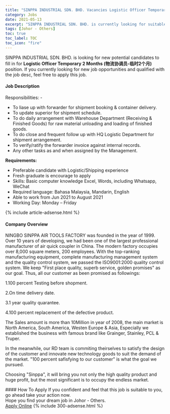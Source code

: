 ```yaml
---
title: "SINPPA INDUSTRIAL SDN. BHD. Vacancies Logistic Officer Temporary 2 Months (物流协调员-临时2个月)" 
category: Jobs 
date: 2021-05-13 
excerpt: "SINPPA INDUSTRIAL SDN. BHD. is currently looking for suitable person to fill in the Logistic Officer Temporary 2 Months (物流协调员-临时2个月) which based in Johor - Others" 
tags: [Johor - Others] 
toc: true 
toc_label: TOC 
toc_icon: "fire" 
--- 
```


<p>SINPPA INDUSTRIAL SDN. BHD. is looking for new potential candidates to fill in for <b>Logistic Officer Temporary 2 Months (物流协调员-临时2个月)</b> position. If you currently looking for new job opportunities and qualified with the job desc, feel free to apply this job.
</p><div><div><h4>Job Description</h4></div><div><div><span><div><p><span>Responsibilities: -</span></p><ul><li><span>To liase up with forwarder for shipment booking &amp; container delivery.</span></li><li><span>To update superior for shipment schedule.</span></li><li><span>To do daily arrangement with Warehouse Department (Receiving &amp; Finished Goods) for raw material unloading and loading of finished goods.&#160;</span></li><li><span>To do close and frequent follow up with HQ Logistic Department for shipment arrangement.</span></li><li><span>To verify/ratify the forwarder invoice against internal records.</span></li><li><span>Any other tasks as and when assigned by the Management.</span></li></ul><p><strong>Requirements:</strong></p><ul><li><span>Preferable candidate with Logistic/Shipping experience</span></li><li><span>Fresh graduate is encourage to apply</span></li><li><span>Skills: Basic computer knowledge Excel, Words, including Whatsapp, WeChat</span></li><li><span>Required language: Bahasa Malaysia, Mandarin, English</span></li><li><span>Able to work from Jun 2021 to August 2021</span></li><li><span>Working Day: Monday &#8211; Friday</span></li></ul></div></span></div></div></div> 
{% include article-adsense.html %} 
<div><div><h4>Company Overview</h4></div><div><div><span><div><p>NINGBO SINPPA AIR TOOLS FACTORY&#160;was founded in the year of 1999. Over 10 years of developing, we had been one of the largest professional manufacturer of air quick coupler in China. The modern factory occupies over 8,000 square meters, 200 employees. With the top-ranking manufacturing equipment, complete manufacturing management system and the quality control system, we passed the ISO9001:2000 quality control system. We keep "First place quality, superb service, golden promises" as our goal. Thus, all our customer as been promised as followings:</p><p>1.100 percent Testing before shopment.</p><p>2.On time delivery date.</p><p>3.1 year quality quarantee.</p><p>4.100 percent replacement of the defective product.</p><p>The Sales amount is more than 10Million in year of 2008, the main market is North America, South America, Westen Europe &amp; Asia, Especially&#160;we established the business with famous brand like Grainger, Stainley, PCL &amp; Truper.</p><p>In the meanwhile, our RD team is commiting theirselves to satisfy the design of the customer and innovate new technology goods to suit the demand of the market. "100 percent safisfying to our customer" is what the goal we pursued.</p><p>Choosing "Sinppa", it will bring you not only the high quality product and huge profit, but the most significant is to occupy the endless market.</p></div></span></div></div></div> 
#### How To Apply 
If you confident and feel that this job is suitable to you, go ahead take your action now. <br/> 
Hope you find your dream job in Johor - Others. <br/> 
<a href="https://www.jobstreet.com.my/en/job/logistic-officer-temporary-2-months-物流协调员-临时2个月-4549642?jobId=jobstreet-my-job-4549642&" class="btn btn--info" target="_blank" rel="nofollow noopenner">Apply Online</a> 
{% include 300-adsense.html %} 